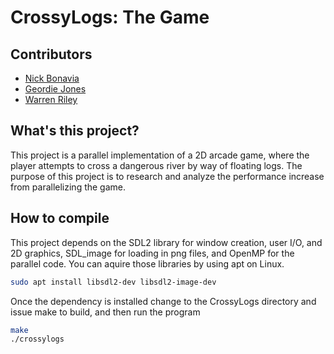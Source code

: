 # CrossyLogs: The Game

## Contributors
+ [Nick Bonavia](https://github.com/NickBonavia)
+ [Geordie Jones](https://github.com/geoRunstar)
+ [Warren Riley](https://github.com/warrenriley98)

## What's this project?
This project is a parallel implementation of a 2D arcade game, where the player attempts to cross a dangerous river by way of floating logs. The purpose of this project is to research and analyze the performance increase from parallelizing the game.

## How to compile

This project depends on the SDL2 library for window creation, user I/O, and 2D graphics, SDL_image for loading in png files, and OpenMP for the parallel code. You can aquire those libraries by using apt on Linux.

```bash
sudo apt install libsdl2-dev libsdl2-image-dev
```

Once the dependency is installed change to the CrossyLogs directory and issue make to build, and then run the program

```bash
make
./crossylogs
```
